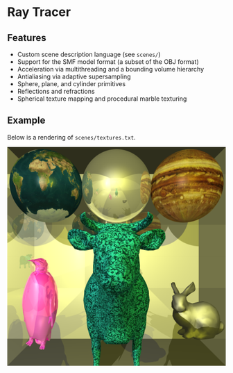 # Ray Tracer

## Features

* Custom scene description language (see `scenes/`)
* Support for the SMF model format (a subset of the OBJ format)
* Acceleration via multithreading and a bounding volume hierarchy
* Antialiasing via adaptive supersampling
* Sphere, plane, and cylinder primitives
* Reflections and refractions
* Spherical texture mapping and procedural marble texturing

## Example

Below is a rendering of `scenes/textures.txt`.

![Example image](images/textures.png)

